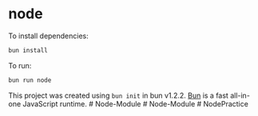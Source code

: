 # node

To install dependencies:

```bash
bun install
```

To run:

```bash
bun run node
```

This project was created using `bun init` in bun v1.2.2. [Bun](https://bun.sh) is a fast all-in-one JavaScript runtime.
#   N o d e - M o d u l e  
 #   N o d e - M o d u l e  
 #   N o d e P r a c t i c e  
 